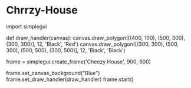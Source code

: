 # Chrrzy-House
import simplegui

def draw_handler(canvas):
    canvas.draw_polygon([(400, 100), (500, 300), (300, 300)], 12, 'Black', 'Red')
    canvas.draw_polygon([(300, 300), (500, 300), (500, 500), (300, 500)], 12, 'Black', 'Black')

frame = simplegui.create_frame('Cheezy House', 900, 900)

frame.set_canvas_background("Blue")
frame.set_draw_handler(draw_handler)
frame.start()
